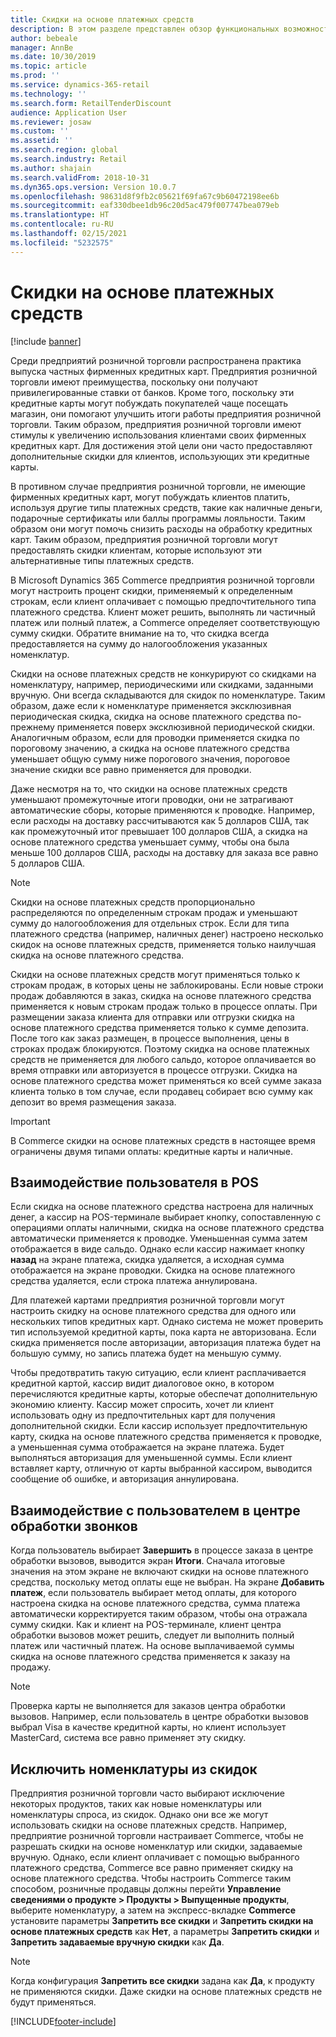 ```yaml
---
title: Скидки на основе платежных средств
description: В этом разделе представлен обзор функциональных возможностей, которые позволяют предприятиям розничной торговли настраивать скидки для определенных типов платежных средств.
author: bebeale
manager: AnnBe
ms.date: 10/30/2019
ms.topic: article
ms.prod: ''
ms.service: dynamics-365-retail
ms.technology: ''
ms.search.form: RetailTenderDiscount
audience: Application User
ms.reviewer: josaw
ms.custom: ''
ms.assetid: ''
ms.search.region: global
ms.search.industry: Retail
ms.author: shajain
ms.search.validFrom: 2018-10-31
ms.dyn365.ops.version: Version 10.0.7
ms.openlocfilehash: 98631d8f9fb2c05621f69fa67c9b60472198ee6b
ms.sourcegitcommit: eaf330dbee1db96c20d5ac479f007747bea079eb
ms.translationtype: HT
ms.contentlocale: ru-RU
ms.lasthandoff: 02/15/2021
ms.locfileid: "5232575"
---
```

# <a name="tender-based-discounts"></a>Скидки на основе платежных средств

[!include [banner](includes/banner.md)]


Среди предприятий розничной торговли распространена практика выпуска частных фирменных кредитных карт. Предприятия розничной торговли имеют преимущества, поскольку они получают привилегированные ставки от банков. Кроме того, поскольку эти кредитные карты могут побуждать покупателей чаще посещать магазин, они помогают улучшить итоги работы предприятия розничной торговли. Таким образом, предприятия розничной торговли имеют стимулы к увеличению использования клиентами своих фирменных кредитных карт. Для достижения этой цели они часто предоставляют дополнительные скидки для клиентов, использующих эти кредитные карты.

В противном случае предприятия розничной торговли, не имеющие фирменных кредитных карт, могут побуждать клиентов платить, используя другие типы платежных средств, такие как наличные деньги, подарочные сертификаты или баллы программы лояльности. Таким образом они могут помочь снизить расходы на обработку кредитных карт. Таким образом, предприятия розничной торговли могут предоставлять скидки клиентам, которые используют эти альтернативные типы платежных средств.

В Microsoft Dynamics 365 Commerce предприятия розничной торговли могут настроить процент скидки, применяемый к определенным строкам, если клиент оплачивает с помощью предпочтительного типа платежного средства. Клиент может решить, выполнять ли частичный платеж или полный платеж, а Commerce определяет соответствующую сумму скидки. Обратите внимание на то, что скидка всегда предоставляется на сумму до налогообложения указанных номенклатур.

Скидки на основе платежных средств не конкурируют со скидками на номенклатуру, например, периодическими или скидками, заданными вручную. Они всегда складываются для скидок по номенклатуре. Таким образом, даже если к номенклатуре применяется эксклюзивная периодическая скидка, скидка на основе платежного средства по-прежнему применяется поверх эксклюзивной периодической скидки. Аналогичным образом, если для проводки применяется скидка по пороговому значению, а скидка на основе платежного средства уменьшает общую сумму ниже порогового значения, пороговое значение скидки все равно применяется для проводки.

Даже несмотря на то, что скидки на основе платежных средств уменьшают промежуточные итоги проводки, они не затрагивают автоматические сборы, которые применяются к проводке. Например, если расходы на доставку рассчитываются как 5 долларов США, так как промежуточный итог превышает 100 долларов США, а скидка на основе платежного средства уменьшает сумму, чтобы она была меньше 100 долларов США, расходы на доставку для заказа все равно 5 долларов США.


> [!NOTE]
> Скидки на основе платежных средств пропорционально распределяются по определенным строкам продаж и уменьшают сумму до налогообложения для отдельных строк. Если для типа платежного средства (например, наличных денег) настроено несколько скидок на основе платежных средств, применяется только наилучшая скидка на основе платежного средства.

Скидки на основе платежных средств могут применяться только к строкам продаж, в которых цены не заблокированы. Если новые строки продаж добавляются в заказ, скидка на основе платежного средства применяется к новым строкам продаж только в процессе оплаты. При размещении заказа клиента для отправки или отгрузки скидка на основе платежного средства применяется только к сумме депозита. После того как заказ размещен, в процессе выполнения, цены в строках продаж блокируются. Поэтому скидка на основе платежных средств не применяется для любого сальдо, которое оплачивается во время отправки или авторизуется в процессе отгрузки. Скидка на основе платежного средства может применяться ко всей сумме заказа клиента только в том случае, если продавец собирает всю сумму как депозит во время размещения заказа.

> [!IMPORTANT]
> В Commerce скидки на основе платежных средств в настоящее время ограничены двумя типами оплаты: кредитные карты и наличные.

## <a name="pos-user-experience"></a>Взаимодействие пользователя в POS

Если скидка на основе платежного средства настроена для наличных денег, а кассир на POS-терминале выбирает кнопку, сопоставленную с операциями оплаты наличными, скидка на основе платежного средства автоматически применяется к проводке. Уменьшенная сумма затем отображается в виде сальдо. Однако если кассир нажимает кнопку **назад** на экране платежа, скидка удаляется, а исходная сумма отображается на экране проводки. Скидка на основе платежного средства удаляется, если строка платежа аннулирована.

Для платежей картами предприятия розничной торговли могут настроить скидку на основе платежного средства для одного или нескольких типов кредитных карт. Однако система не может проверить тип используемой кредитной карты, пока карта не авторизована. Если скидка применяется после авторизации, авторизация платежа будет на большую сумму, но запись платежа будет на меньшую сумму.

Чтобы предотвратить такую ситуацию, если клиент расплачивается кредитной картой, кассир видит диалоговое окно, в котором перечисляются кредитные карты, которые обеспечат дополнительную экономию клиенту. Кассир может спросить, хочет ли клиент использовать одну из предпочтительных карт для получения дополнительной скидки. Если кассир использует предпочтительную карту, скидка на основе платежного средства применяется к проводке, а уменьшенная сумма отображается на экране платежа. Будет выполняться авторизация для уменьшенной суммы. Если клиент вставляет карту, отличную от карты выбранной кассиром, выводится сообщение об ошибке, и авторизация аннулирована.


## <a name="call-center-user-experience"></a>Взаимодействие с пользователем в центре обработки звонков

Когда пользователь выбирает **Завершить** в процессе заказа в центре обработки вызовов, выводится экран **Итоги**. Сначала итоговые значения на этом экране не включают скидки на основе платежного средства, поскольку метод оплаты еще не выбран. На экране **Добавить платеж**, если пользователь выбирает метод оплаты, для которого настроена скидка на основе платежного средства, сумма платежа автоматически корректируется таким образом, чтобы она отражала сумму скидки. Как и клиент на POS-терминале, клиент центра обработки вызовов может решить, следует ли выполнить полный платеж или частичный платеж. На основе выплачиваемой суммы скидка на основе платежного средства применяется к заказу на продажу.

> [!NOTE]
> Проверка карты не выполняется для заказов центра обработки вызовов. Например, если пользователь в центре обработки вызовов выбрал Visa в качестве кредитной карты, но клиент использует MasterCard, система все равно применяет эту скидку.

## <a name="exclude-items-from-discounts"></a>Исключить номенклатуры из скидок

Предприятия розничной торговли часто выбирают исключение некоторых продуктов, таких как новые номенклатуры или номенклатуры спроса, из скидок. Однако они все же могут использовать скидки на основе платежных средств. Например, предприятие розничной торговли настраивает Commerce, чтобы не разрешать скидки на основе номенклатур или скидки, задаваемые вручную. Однако, если клиент оплачивает с помощью выбранного платежного средства, Commerce все равно применяет скидку на основе платежного средства. Чтобы настроить Commerce таким способом, розничные продавцы должны перейти **Управление сведениями о продукте > Продукты > Выпущенные продукты**, выберите номенклатуру, а затем на экспресс-вкладке **Commerce** установите параметры **Запретить все скидки** и **Запретить скидки на основе платежных средств** как **Нет**, а параметры **Запретить скидки** и **Запретить задаваемые вручную скидки** как **Да**.

> [!NOTE]
> Когда конфигурация **Запретить все скидки** задана как **Да**, к продукту не применяются скидки. Даже скидки на основе платежных средств не будут применяться.


[!INCLUDE[footer-include](../includes/footer-banner.md)]